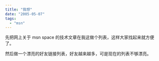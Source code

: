 ```yaml
---
title: "我想"
date: "2005-05-07"
tags: 
  - "msn"
---
```


先把网上关于 msn space 的技术文章在我这做个列表，这样大家找起来就方便了。

然后做一个漂亮的好友链接列表，好友越来越多，可是现在的列表不够漂亮。
